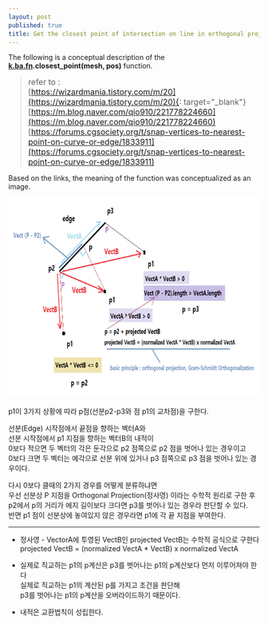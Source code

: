 ```yaml
---
layout: post
published: true
title: Get the closest point of intersection on line in orthogonal projection (선분의 가장 가까운 교차점 얻기)
---
```


The following is a conceptual description of the **[k.ba.fn](https://github.com/ki68/k/blob/main/ba/fn.py).closest_point(mesh, pos)** function.


> <span style="font-size:16px;">refer to : </span>   
> <span style="font-size:16px;">[https://wizardmania.tistory.com/m/20](https://wizardmania.tistory.com/m/20){: target="_blank"}</span>  
> <span style="font-size:16px;">[https://m.blog.naver.com/qio910/221778224660](https://m.blog.naver.com/qio910/221778224660) </span>    
> <span style="font-size:16px;">[https://forums.cgsociety.org/t/snap-vertices-to-nearest-point-on-curve-or-edge/1833911](https://forums.cgsociety.org/t/snap-vertices-to-nearest-point-on-curve-or-edge/1833911) </span>


Based on the links, the meaning of the function was conceptualized as an image.

<img src="/images/Get_Closest_Point_On_Line.png" width="800" height="400"/>


p1이 3가지 상황에 따라 p점(선분p2-p3와 점 p1의 교차점)을 구한다. 

선분(Edge) 시작점에서 끝점을 향하는 벡터A와  
선분 시작점에서 p1 지점을 향하는 벡터B의 내적이  
0보다 적으면 두 벡터의 각은 둔각으로 p2 점쪽으로 p2 점을 벗어나 있는 경우이고  
0보다 크면 두 벡터는 예각으로 선분 위에 있거나 p3 점쪽으로 p3 점을 벗어나 있는 경우이다.  

다시 0보다 클때의 2가지 경우를 어떻게 분류하냐면  
우선 선분상 P 지점을 Orthogonal Projection(정사영) 이라는 수학적 원리로 구한 후   
p2에서 p의 거리가 에지 길이보다 크다면 p3를 벗어나 있는 경우라 판단할 수 있다.  
반면 p1 점이 선분상에 놓여있지 않은 경우라면 p1에 각 끝 지점을 부여한다.

----------------------------------------------

* 정사영 - VectorA에 투영된 VectB인 projected VectB는 수학적 공식으로 구한다    
projected VectB = (normalized VectA * VectB) x normalized VectA   

* 실제로 직교하는 p1의  p계산은 p3를 벗어나는 p1의 p계산보다 먼저 이루어져야 한다   
실제로 직교하는 p1의  계산된 p를 가지고 조건을 판단해   
p3를 벗어나는 p1의 p계산을 오버라이드하기 때문이다.    

* 내적은 교환법칙이 성립한다.
